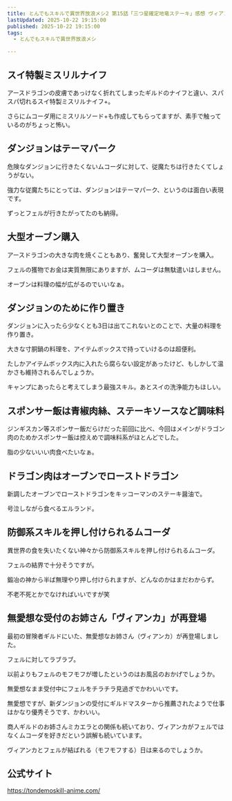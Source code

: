 ```yaml
---
title: とんでもスキルで異世界放浪メシ2 第15話「三つ星確定地竜ステーキ」感想 ヴィアンカかわいい
lastUpdated: 2025-10-22 19:15:00
published: 2025-10-22 19:15:00
tags:
  - とんでもスキルで異世界放浪メシ

---
```

## スイ特製ミスリルナイフ

アースドラゴンの皮膚であっけなく折れてしまったギルドのナイフと違い、スパスパ切れるスイ特製ミスリルナイフ+。

さらにムコーダ用にミスリルソード+も作成してもらってますが、素手で触っているのがちょっと怖い。

## ダンジョンはテーマパーク

危険なダンジョンに行きたくないムコーダに対して、従魔たちは行きたくてしょうがない。

強力な従魔たちにとっては、ダンジョンはテーマパーク、というのは面白い表現です。

ずっとフェルが行きたがってたのも納得。

## 大型オーブン購入

アースドラゴンの大きな肉を焼くこともあり、奮発して大型オーブンを購入。

フェルの獲物でお金は実質無限にありますが、ムコーダは無駄遣いはしません。

オーブンは料理の幅が広がるのでいいなぁ。

## ダンジョンのために作り置き

ダンジョンに入ったら少なくとも3日は出てこれないとのことで、大量の料理を作り置き。

大きな寸胴鍋の料理を、アイテムボックスで持っていけるのは超便利。

たしかアイテムボックス内に入れたら腐らない設定があったけど、もしかして温かさも維持されるんでしょうか。

キャンプにあったらと考えてしまう最強スキル。あとスイの洗浄能力もほしい。


## スポンサー飯は青椒肉絲、ステーキソースなど調味料

ジンギスカン等スポンサー飯だらけだった前回に比べ、今回はメインがドラゴン肉のためかスポンサー飯は控えめで調味料系がほとんどでした。

脂の少ないいい肉食べたいなぁ。

## ドラゴン肉はオーブンでローストドラゴン

新調したオーブンでローストドラゴンをキッコーマンのステーキ醤油で。

号泣しながら食べるエルランド。

## 防御系スキルを押し付けられるムコーダ

異世界の食を失いたくない神々から防御系スキルを押し付けられるムコーダ。

フェルの結界で十分そうですが。

鍛冶の神から半ば無理やり押し付けられますが、どんなのかはまだわからず。

不老不死とかでなければいいですが笑

## 無愛想な受付のお姉さん「ヴィアンカ」が再登場

最初の冒険者ギルドにいた、無愛想なお姉さん（ヴィアンカ）が再登場しました。

フェルに対してラブラブ。

以前よりもフェルのモフモフが増したというのはお風呂のおかげでしょうか。

無愛想なまま受付中にフェルをチラチラ見過ぎでかわいいです。

無愛想ですが、新ダンジョンの受付にギルドマスターから推薦されたようで仕事はかなり優秀そうです、かわいい。

商人ギルドのお姉さんミカエラとの関係も続いており、ヴィアンカがフェルではなくムコーダを好きだという誤解も続いています。

ヴィアンカとフェルが結ばれる（モフモフする）日は来るのでしょうか。

## 公式サイト

https://tondemoskill-anime.com/

